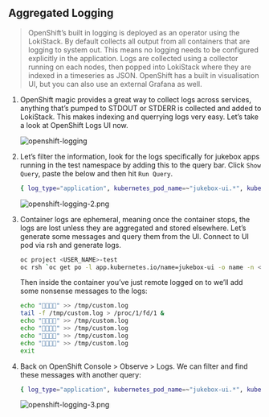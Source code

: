 ## Aggregated Logging

> OpenShift’s built in logging is deployed as an operator using the LokiStack. By default collects all output from all containers that are logging to system out. This means no logging needs to be configured explicitly in the application. Logs are collected using a collector running on each nodes, then popped into LokiStack where they are indexed in a timeseries as JSON. OpenShift has a built in visualisation UI, but you can also use an external Grafana as well.


1. OpenShift magic provides a great way to collect logs across services, anything that’s pumped to STDOUT or STDERR is collected and added to LokiStack. This makes indexing and querrying logs very easy. Let’s take a look at OpenShift Logs UI now.

    ![openshift-logging](./images/openshift-logging.png)


2. Let’s filter the information, look for the logs specifically for jukebox apps running in the test namespace by adding this to the query bar. Click `Show Query`, paste the below and then hit `Run Query`.

    ```bash
    { log_type="application", kubernetes_pod_name=~"jukebox-ui.*", kubernetes_namespace_name="<USER_NAME>-test" }
    ```

    ![openshift-logging-2.png](./images/openshift-logging-2.png)


3. Container logs are ephemeral, meaning once the container stops, the logs are lost unless they are aggregated and stored elsewhere. Let’s generate some messages and query them from the UI. Connect to UI pod via rsh and generate logs.

    ```bash
    oc project <USER_NAME>-test
    oc rsh `oc get po -l app.kubernetes.io/name=jukebox-ui -o name -n <USER_NAME>-test`
    ```

    Then inside the container you’ve just remote logged on to we’ll add some nonsense messages to the logs:

    ```bash
    echo "🦄🦄🦄🦄" >> /tmp/custom.log
    tail -f /tmp/custom.log > /proc/1/fd/1 &
    echo "🦄🦄🦄🦄" >> /tmp/custom.log
    echo "🦄🦄🦄🦄" >> /tmp/custom.log
    echo "🦄🦄🦄🦄" >> /tmp/custom.log
    echo "🦄🦄🦄🦄" >> /tmp/custom.log
    exit
    ```

4. Back on OpenShift Console > Observe > Logs. We can filter and find these messages with another query:

    ```bash
    { log_type="application", kubernetes_pod_name=~"jukebox-ui.*", kubernetes_namespace_name="<USER_NAME>-test" } |= `🦄🦄🦄🦄` | json
    ```

    ![openshift-logging-3.png](./images/openshift-logging-3.png)